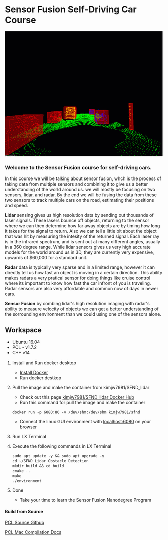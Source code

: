 # Sensor Fusion Self-Driving Car Course

<img src="media/ObstacleDetectionFPS.gif" width="700" height="400" />

### Welcome to the Sensor Fusion course for self-driving cars.

In this course we will be talking about sensor fusion, whch is the process of taking data from multiple sensors and combining it to give us a better understanding of the world around us. we will mostly be focusing on two sensors, lidar, and radar. By the end we will be fusing the data from these two sensors to track multiple cars on the road, estimating their positions and speed.

**Lidar** sensing gives us high resolution data by sending out thousands of laser signals. These lasers bounce off objects, returning to the sensor where we can then determine how far away objects are by timing how long it takes for the signal to return. Also we can tell a little bit about the object that was hit by measuring the intesity of the returned signal. Each laser ray is in the infrared spectrum, and is sent out at many different angles, usually in a 360 degree range. While lidar sensors gives us very high accurate models for the world around us in 3D, they are currently very expensive, upwards of $60,000 for a standard unit.

**Radar** data is typically very sparse and in a limited range, however it can directly tell us how fast an object is moving in a certain direction. This ability makes radars a very pratical sensor for doing things like cruise control where its important to know how fast the car infront of you is traveling. Radar sensors are also very affordable and common now of days in newer cars.

**Sensor Fusion** by combing lidar's high resolution imaging with radar's ability to measure velocity of objects we can get a better understanding of the sorrounding environment than we could using one of the sensors alone.

## Workspace

* Ubuntu 16.04
* PCL - v1.7.2
* C++ v14

1. Install and Run docker desktop
   - [Install Docker](https://www.docker.com/products/docker-desktop)
   - Run docker destkop

2. Pull the image and make the container from kimjw7981/SFND_lidar
   - Check out this page [kimjw7981/SFND_lidar Docker Hub](https://hub.docker.com/repository/docker/kimjw7981/sfnd)
   - Run this command for pull the image and make the container
   ```shell
   docker run -p 6080:80 -v /dev/shm:/dev/shm kimjw7981/sfnd
   ```
   - Connect the linux GUI environment with [localhost:6080](localhost:6080) on your browser

3. Run LX Terminal

4. Execute the following commands in LX Terminal

   ```shell
   sudo apt update -y && sudo apt upgrade -y
   cd ~/SFND_Lidar_Obstacle_Detection
   mkdir build && cd build
   cmake ..
   make
   ./environment
   ```

5. Done
   - Take your time to learn the Sensor Fusion Nanodegree Program

#### Build from Source

[PCL Source Github](https://github.com/PointCloudLibrary/pcl)

[PCL Mac Compilation Docs](https://pcl.readthedocs.io/projects/tutorials/en/latest/compiling_pcl_macosx.html#compiling-pcl-macosx)
